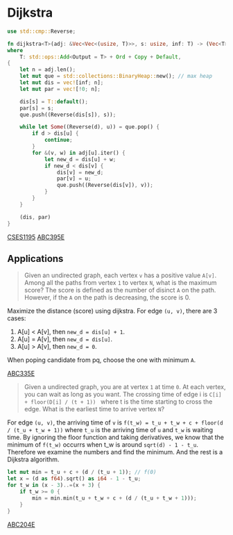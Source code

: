# Dijkstra

```rust
use std::cmp::Reverse;

fn dijkstra<T>(adj: &Vec<Vec<(usize, T)>>, s: usize, inf: T) -> (Vec<T>, Vec<usize>)
where
    T: std::ops::Add<Output = T> + Ord + Copy + Default,
{
    let n = adj.len();
    let mut que = std::collections::BinaryHeap::new(); // max heap
    let mut dis = vec![inf; n];
    let mut par = vec![!0; n];

    dis[s] = T::default();
    par[s] = s;
    que.push((Reverse(dis[s]), s));

    while let Some((Reverse(d), u)) = que.pop() {
        if d > dis[u] {
            continue;
        }
        for &(v, w) in adj[u].iter() {
            let new_d = dis[u] + w;
            if new_d < dis[v] {
                dis[v] = new_d;
                par[v] = u;
                que.push((Reverse(dis[v]), v));
            }
        }
    }

    (dis, par)
}
```

[CSES1195](https://cses.fi/paste/cc143ad21450a97e71debc/)
[ABC395E](https://atcoder.jp/contests/abc395/submissions/63290265)


## Applications

> Given an undirected graph, each vertex `v` has a positive value `A[v]`. 
> Among all the paths from vertex `1` to vertex `N`, what is the maximum score? 
> The score is defined as the number of disinct `A` on the path.
> However, if the `A` on the path is decreasing, the score is 0.

Maximize the distance (score) using dijkstra. For edge `(u, v)`, there are 3 cases:
1. A[u] < A[v], then `new_d = dis[u] + 1`.
2. A[u] = A[v], then `new_d = dis[u]`.
3. A[u] > A[v], then `new_d = 0`.

When poping candidate from pq, choose the one with minimum `A`.

[ABC335E](https://atcoder.jp/contests/abc335/submissions/54858379)

> Given a undirected graph, you are at vertex `1` at time `0`.
> At each vertex, you can wait as long as you want.
> The crossing time of edge i is `C[i] + floor(D[i] / (t + 1)) `
> where t is the time starting to cross the edge.
> What is the earliest time to arrive vertex `N`?

For edge `(u, v)`, the arriving time of `v` is `f(t_w) = t_u + t_w + c + floor(d / (t_u + t_w + 1))` where `t_u` is the arriving time of `u` and `t_w` is waiting time. By ignoring the floor function and taking derivatives, we know that the minimum of `f(t_w)` occurrs when t_w is around `sqrt(d) - 1 - t_u`. Therefore we examine the numbers and find the minimum. And the rest is a Dijkstra algorithm.

```rust
let mut min = t_u + c + (d / (t_u + 1)); // f(0)
let x = (d as f64).sqrt() as i64 - 1 - t_u;
for t_w in (x - 3)..=(x + 3) {
    if t_w >= 0 {
        min = min.min(t_u + t_w + c + (d / (t_u + t_w + 1)));
    }
}
```

[ABC204E](https://atcoder.jp/contests/abc204/submissions/58928159)